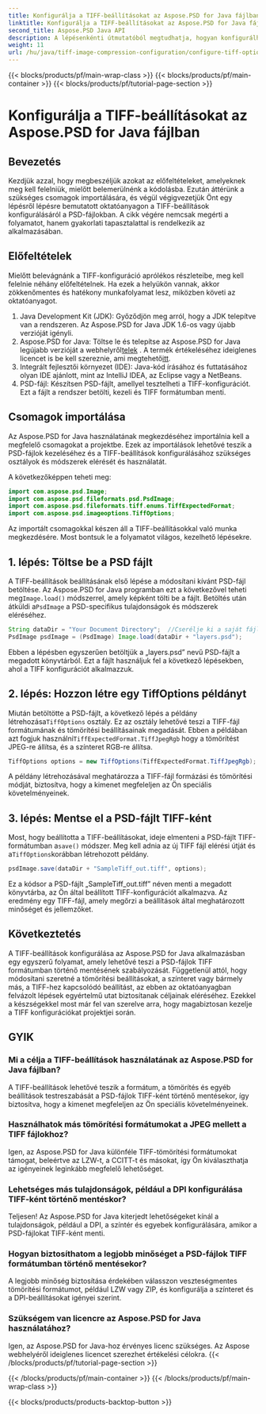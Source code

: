 ```yaml
---
title: Konfigurálja a TIFF-beállításokat az Aspose.PSD for Java fájlban
linktitle: Konfigurálja a TIFF-beállításokat az Aspose.PSD for Java fájlban
second_title: Aspose.PSD Java API
description: A lépésenkénti útmutatóból megtudhatja, hogyan konfigurálhatja a TIFF-beállításokat az Aspose.PSD for Java fájlban. A PSD-fájlok kiváló minőségű TIFF-ként történő elmentésével kezelheti a képkezelést.
weight: 11
url: /hu/java/tiff-image-compression-configuration/configure-tiff-options/
---
```


{{< blocks/products/pf/main-wrap-class >}}
{{< blocks/products/pf/main-container >}}
{{< blocks/products/pf/tutorial-page-section >}}

# Konfigurálja a TIFF-beállításokat az Aspose.PSD for Java fájlban

## Bevezetés

Kezdjük azzal, hogy megbeszéljük azokat az előfeltételeket, amelyeknek meg kell felelniük, mielőtt belemerülnénk a kódolásba. Ezután áttérünk a szükséges csomagok importálására, és végül végigvezetjük Önt egy lépésről lépésre bemutatott oktatóanyagon a TIFF-beállítások konfigurálásáról a PSD-fájlokban. A cikk végére nemcsak megérti a folyamatot, hanem gyakorlati tapasztalattal is rendelkezik az alkalmazásában.

## Előfeltételek

Mielőtt belevágnánk a TIFF-konfiguráció aprólékos részleteibe, meg kell felelnie néhány előfeltételnek. Ha ezek a helyükön vannak, akkor zökkenőmentes és hatékony munkafolyamat lesz, miközben követi az oktatóanyagot.

1. Java Development Kit (JDK): Győződjön meg arról, hogy a JDK telepítve van a rendszeren. Az Aspose.PSD for Java JDK 1.6-os vagy újabb verzióját igényli.
2.  Aspose.PSD for Java: Töltse le és telepítse az Aspose.PSD for Java legújabb verzióját a webhelyről[telek](https://releases.aspose.com/psd/java/) . A termék értékeléséhez ideiglenes licencet is be kell szereznie, ami megtehető[itt](https://purchase.aspose.com/temporary-license/).
3. Integrált fejlesztői környezet (IDE): Java-kód írásához és futtatásához olyan IDE ajánlott, mint az IntelliJ IDEA, az Eclipse vagy a NetBeans.
4. PSD-fájl: Készítsen PSD-fájlt, amellyel tesztelheti a TIFF-konfigurációt. Ezt a fájlt a rendszer betölti, kezeli és TIFF formátumban menti.

## Csomagok importálása

Az Aspose.PSD for Java használatának megkezdéséhez importálnia kell a megfelelő csomagokat a projektbe. Ezek az importálások lehetővé teszik a PSD-fájlok kezeléséhez és a TIFF-beállítások konfigurálásához szükséges osztályok és módszerek elérését és használatát.

A következőképpen teheti meg:

```java
import com.aspose.psd.Image;
import com.aspose.psd.fileformats.psd.PsdImage;
import com.aspose.psd.fileformats.tiff.enums.TiffExpectedFormat;
import com.aspose.psd.imageoptions.TiffOptions;
```

Az importált csomagokkal készen áll a TIFF-beállításokkal való munka megkezdésére. Most bontsuk le a folyamatot világos, kezelhető lépésekre.

## 1. lépés: Töltse be a PSD fájlt

 A TIFF-beállítások beállításának első lépése a módosítani kívánt PSD-fájl betöltése. Az Aspose.PSD for Java programban ezt a következővel teheti meg`Image.load()` módszerrel, amely képként tölti be a fájlt. Betöltés után átküldi a`PsdImage` a PSD-specifikus tulajdonságok és módszerek eléréséhez.

```java
String dataDir = "Your Document Directory";  //Cserélje ki a saját fájlkönyvtárával
PsdImage psdImage = (PsdImage) Image.load(dataDir + "layers.psd");
```

Ebben a lépésben egyszerűen betöltjük a „layers.psd” nevű PSD-fájlt a megadott könyvtárból. Ezt a fájlt használjuk fel a következő lépésekben, ahol a TIFF konfigurációt alkalmazzuk.

## 2. lépés: Hozzon létre egy TiffOptions példányt

 Miután betöltötte a PSD-fájlt, a következő lépés a példány létrehozása`TiffOptions` osztály. Ez az osztály lehetővé teszi a TIFF-fájl formátumának és tömörítési beállításainak megadását. Ebben a példában azt fogjuk használni`TiffExpectedFormat.TiffJpegRgb` hogy a tömörítést JPEG-re állítsa, és a színteret RGB-re állítsa.

```java
TiffOptions options = new TiffOptions(TiffExpectedFormat.TiffJpegRgb);
```

A példány létrehozásával meghatározza a TIFF-fájl formázási és tömörítési módját, biztosítva, hogy a kimenet megfeleljen az Ön speciális követelményeinek.

## 3. lépés: Mentse el a PSD-fájlt TIFF-ként

 Most, hogy beállította a TIFF-beállításokat, ideje elmenteni a PSD-fájlt TIFF-formátumban a`save()` módszer. Meg kell adnia az új TIFF fájl elérési útját és a`TiffOptions`korábban létrehozott példány.

```java
psdImage.save(dataDir + "SampleTiff_out.tiff", options);
```

Ez a kódsor a PSD-fájlt „SampleTiff_out.tiff” néven menti a megadott könyvtárba, az Ön által beállított TIFF-konfigurációt alkalmazva. Az eredmény egy TIFF-fájl, amely megőrzi a beállítások által meghatározott minőséget és jellemzőket.

## Következtetés

A TIFF-beállítások konfigurálása az Aspose.PSD for Java alkalmazásban egy egyszerű folyamat, amely lehetővé teszi a PSD-fájlok TIFF formátumban történő mentésének szabályozását. Függetlenül attól, hogy módosítani szeretné a tömörítési beállításokat, a színteret vagy bármely más, a TIFF-hez kapcsolódó beállítást, az ebben az oktatóanyagban felvázolt lépések egyértelmű utat biztosítanak céljainak eléréséhez. Ezekkel a készségekkel most már fel van szerelve arra, hogy magabiztosan kezelje a TIFF konfigurációkat projektjei során.

## GYIK

### Mi a célja a TIFF-beállítások használatának az Aspose.PSD for Java fájlban?
A TIFF-beállítások lehetővé teszik a formátum, a tömörítés és egyéb beállítások testreszabását a PSD-fájlok TIFF-ként történő mentésekor, így biztosítva, hogy a kimenet megfeleljen az Ön speciális követelményeinek.

### Használhatok más tömörítési formátumokat a JPEG mellett a TIFF fájlokhoz?
Igen, az Aspose.PSD for Java különféle TIFF-tömörítési formátumokat támogat, beleértve az LZW-t, a CCITT-t és másokat, így Ön kiválaszthatja az igényeinek leginkább megfelelő lehetőséget.

### Lehetséges más tulajdonságok, például a DPI konfigurálása TIFF-ként történő mentéskor?
Teljesen! Az Aspose.PSD for Java kiterjedt lehetőségeket kínál a tulajdonságok, például a DPI, a színtér és egyebek konfigurálására, amikor a PSD-fájlokat TIFF-ként menti.

### Hogyan biztosíthatom a legjobb minőséget a PSD-fájlok TIFF formátumban történő mentésekor?
A legjobb minőség biztosítása érdekében válasszon veszteségmentes tömörítési formátumot, például LZW vagy ZIP, és konfigurálja a színteret és a DPI-beállításokat igényei szerint.

### Szükségem van licencre az Aspose.PSD for Java használatához?
Igen, az Aspose.PSD for Java-hoz érvényes licenc szükséges. Az Aspose webhelyéről ideiglenes licencet szerezhet értékelési célokra.
{{< /blocks/products/pf/tutorial-page-section >}}

{{< /blocks/products/pf/main-container >}}
{{< /blocks/products/pf/main-wrap-class >}}

{{< blocks/products/products-backtop-button >}}
